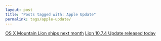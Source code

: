 ```yaml
---
layout: post
title: "Posts tagged with: Apple Update"
permalink: tags/apple-update/
---
```

[OS X Mountain Lion ships next month](/2012/06/os-x-mountain-lion-ships-next-month)
[Lion 10.7.4 Update released today](/2012/05/lion-1074-update-released-today)
